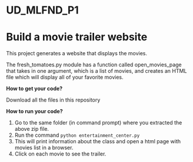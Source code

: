 # UD_MLFND_P1
# Build a movie trailer website

This project generates a website that displays the movies.

The fresh_tomatoes.py module has a function called open_movies_page that takes in one argument, which is a list of movies, and creates an HTML file which will display all of your favorite movies.

**How to get your code?**

Download all the files in this repository

**How to run your code?**
1) Go to the same folder (in command prompt) where you extracted the above zip file.
2) Run the command `python entertainment_center.py`
3) This will print information about the class and open a html page with movies list in a browser.
4) Click on each movie to see the trailer.
